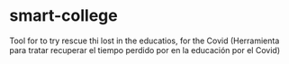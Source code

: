 # smart-college
Tool for to try rescue thi lost in the educatios, for the Covid (Herramienta para tratar recuperar el tiempo perdido por en la educación por el Covid)
